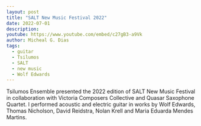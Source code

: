 ```yaml
---
layout: post
title: "SALT New Music Festival 2022"
date: 2022-07-01
description: 
youtube: https://www.youtube.com/embed/c27gB3-a9Vk
author: Micheal G. Dias
tags:
  - guitar
  - Tsilumos
  - SALT
  - new music
  - Wolf Edwards
---
```


Tsilumos Ensemble presented the 2022 edition of SALT New Music Festival in collaboration with Victoria Composers Collective and Quasar Saxophone Quartet. I performed acoustic and electric guitar in works by Wolf Edwards, Thomas Nicholson, David Reidstra, Nolan Krell and Maria Eduarda Mendes Martins.

